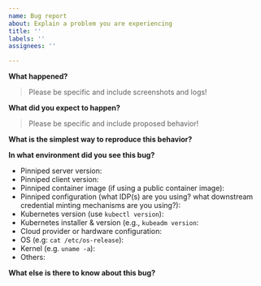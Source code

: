```yaml
---
name: Bug report
about: Explain a problem you are experiencing
title: ''
labels: ''
assignees: ''

---
```


<!--

Hey! Thanks for opening an issue!

IMPORTANT: If you believe this bug is a security issue, please don't use this template and follow our [security guidelines](/doc/security.md).

It is recommended that you include screenshots and logs to help everyone achieve a shared understanding of the bug.

-->

**What happened?**

> Please be specific and include screenshots and logs!

**What did you expect to happen?**

> Please be specific and include proposed behavior!

**What is the simplest way to reproduce this behavior?**

**In what environment did you see this bug?**
- Pinniped server version:
- Pinniped client version:
- Pinniped container image (if using a public container image):
- Pinniped configuration (what IDP(s) are you using? what downstream credential minting mechanisms are you using?):
- Kubernetes version (use `kubectl version`):
- Kubernetes installer & version (e.g., `kubeadm version`:
- Cloud provider or hardware configuration:
- OS (e.g: `cat /etc/os-release`):
- Kernel (e.g. `uname -a`):
- Others:

**What else is there to know about this bug?**
